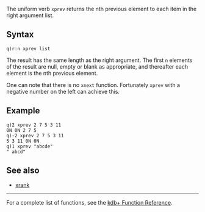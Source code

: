 The uniform verb `xprev` returns the nth previous element to each item in the right argument list.

Syntax
------

    q)r:n xprev list

The result has the same length as the right argument. The first `n` elements of the result are null, empty or blank as appropriate, and thereafter each element is the nth previous element.

One can note that there is no `xnext` function. Fortunately `xprev` with a negative number on the left can achieve this.

Example
-------

    q)2 xprev 2 7 5 3 11
    0N 0N 2 7 5
    q)-2 xprev 2 7 5 3 11
    5 3 11 0N 0N
    q)1 xprev "abcde"
    " abcd"

See also
--------

-   [xrank](Reference/xrank "wikilink")

------------------------------------------------------------------------

For a complete list of functions, see the [kdb+ Function Reference](Reference "wikilink").

